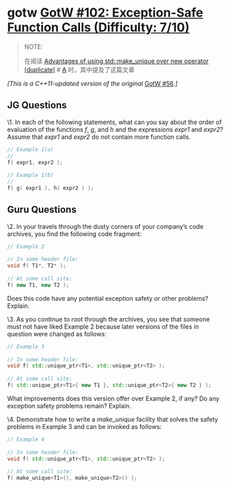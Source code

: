 # gotw [GotW #102: Exception-Safe Function Calls (Difficulty: 7/10)](https://herbsutter.com/gotw/_102/)

> NOTE: 
>
> 在阅读 [Advantages of using std::make_unique over new operator [duplicate]](https://stackoverflow.com/questions/37514509/advantages-of-using-stdmake-unique-over-new-operator)  # [A](https://stackoverflow.com/a/37514627) 时，其中提及了这篇文章

*[This is a C++11-updated version of the original* [GotW #56](http://www.gotw.ca/gotw/056.htm)*.]*

## JG Questions

\1. In each of the following statements, what can you say about the order of evaluation of the functions *f*, *g*, and *h* and the expressions *expr1* and *expr2*? Assume that *expr1* and *expr2* do not contain more function calls.

```C++
// Example 1(a)
//
f( expr1, expr2 );
 
// Example 1(b)
//
f( g( expr1 ), h( expr2 ) );
```



## Guru Questions

\2. In your travels through the dusty corners of your company’s code archives, you find the following code fragment:

```C++
// Example 2
 
// In some header file:
void f( T1*, T2* );
 
// At some call site:
f( new T1, new T2 );
```



Does this code have any potential exception safety or other problems? Explain.

\3. As you continue to root through the archives, you see that someone must not have liked Example 2 because later versions of the files in question were changed as follows:

```C++
// Example 3
 
// In some header file:
void f( std::unique_ptr<T1>, std::unique_ptr<T2> );
 
// At some call site:
f( std::unique_ptr<T1>{ new T1 }, std::unique_ptr<T2>{ new T2 } );
```



What improvements does this version offer over Example 2, if any? Do any exception safety problems remain? Explain.

\4. Demonstrate how to write a *make_unique* facility that solves the safety problems in Example 3 and can be invoked as follows:

```c++
// Example 4
 
// In some header file:
void f( std::unique_ptr<T1>, std::unique_ptr<T2> );
 
// At some call site:
f( make_unique<T1>(), make_unique<T2>() );
```